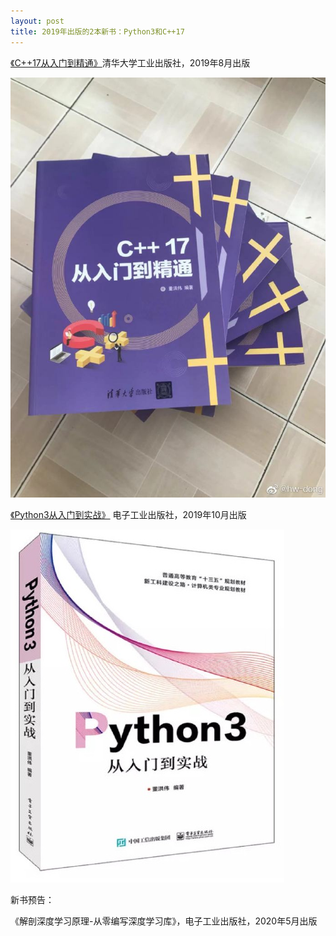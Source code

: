 ```yaml
---
layout: post
title: 2019年出版的2本新书：Python3和C++17
---
```


[《C++17从入门到精通》](https://item.jd.com/12671416.html)清华大学工业出版社，2019年8月出版

![](../images/c++17.jpg)

[《Python3从入门到实战》](https://item.jd.com/12590115.html) 电子工业出版社，2019年10月出版

![](../images/python3.jpg)

新书预告：

《解剖深度学习原理-从零编写深度学习库》，电子工业出版社，2020年5月出版
